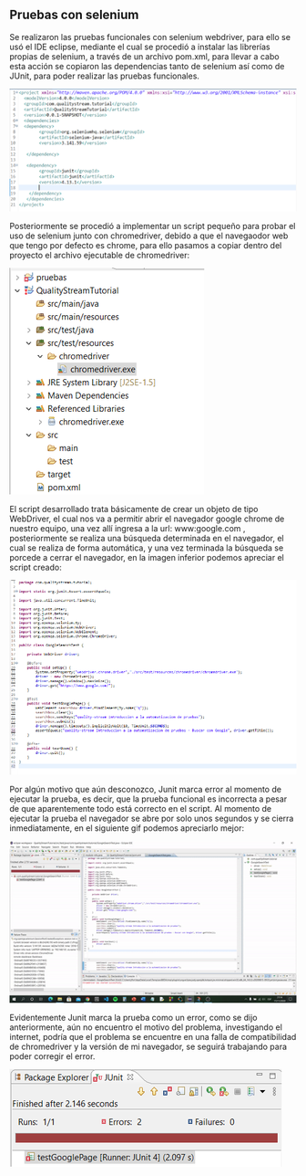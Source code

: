 ## Pruebas con selenium
Se realizaron las pruebas funcionales con selenium webdriver, para ello se usó el IDE eclipse, mediante el cual se procedió a instalar las librerías propias de selenium, a través de un archivo pom.xml, para llevar a cabo esta acción se copiaron las dependencias tanto de selenium así como de JUnit, para poder realizar las pruebas funcionales.

![img](img/selenium1.png)

Posteriormente se procedió a implementar un script pequeño para probar el uso de selenium junto con chromedriver, debido a que el navegaodor web que tengo por defecto es chrome, para ello pasamos a copiar dentro del proyecto el archivo ejecutable de chromedriver:

![img](img/selenium2.png)

El script desarrollado trata básicamente de crear un objeto de tipo WebDriver, el cual nos va a permitir abrir el navegador google chrome de nuestro equipo, una vez allí ingresa a la url: www:google.com , posteriormente se realiza una búsqueda determinada en el navegador, el cual se realiza de forma automática, y una vez terminada la búsqueda se porcede a cerrar el navegador, en la imagen inferior podemos apreciar el script creado:

![img](img/selenium3.png)

Por algún motivo que aún desconozco, Junit marca error al momento de ejecutar la prueba, es decir, que la prueba funcional es incorrecta a pesar de que aparentemente todo está correcto en el script. Al momento de ejecutar la prueba el navegador se abre por solo unos segundos y se cierra inmediatamente, en el siguiente gif podemos apreciarlo mejor:

![img](img/selenium4.gif)

Evidentemente Junit marca la prueba como un error, como se dijo anteriormente, aún no encuentro el motivo del problema, investigando el internet, podría que el problema se encuentre en una falla de compatibilidad de chromedriver y la versión de mi navegador, se seguirá trabajando para poder corregir el error.

![img](img/selenium5.png)
